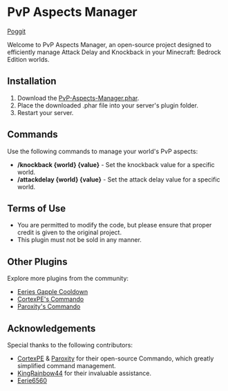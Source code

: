 # PvP Aspects Manager

[Poggit](https://poggit.pmmp.io/ci/Leqends/PvP-Aspects-Manager/PvP-Aspects-Manager)

Welcome to PvP Aspects Manager, an open-source project designed to efficiently manage Attack Delay and Knockback in your Minecraft: Bedrock Edition worlds.

## Installation
1. Download the [PvP-Aspects-Manager.phar](https://github.com/Leqends/PvP-Aspects-Manager/releases/tag/v2.0.0).
2. Place the downloaded .phar file into your server's plugin folder.
3. Restart your server.

## Commands
Use the following commands to manage your world's PvP aspects:

- **/knockback {world} {value}** - Set the knockback value for a specific world.
- **/attackdelay {world} {value}** - Set the attack delay value for a specific world.

## Terms of Use
- You are permitted to modify the code, but please ensure that proper credit is given to the original project.
- This plugin must not be sold in any manner.

## Other Plugins
Explore more plugins from the community:

- [Eeries Gapple Cooldown](https://github.com/Eerie6560/Gapple-CD)
- [CortexPE's Commando](https://github.com/CortexPE/Commando)
- [Paroxity's Commando](https://github.com/Paroxity/Commando)

## Acknowledgements
Special thanks to the following contributors:

- [CortexPE](https://github.com/CortexPE) & [Paroxity](https://github.com/Paroxity) for their open-source Commando, which greatly simplified command management.
- [KingRainbow44](https://github.com/KingRainbow44) for their invaluable assistance.
- [Eerie6560](https://github.com/Eerie6560)
